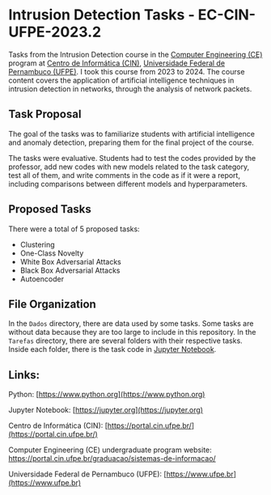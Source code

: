 # Intrusion Detection Tasks - EC-CIN-UFPE-2023.2
Tasks from the Intrusion Detection course in the [Computer Engineering (CE)](https://portal.cin.ufpe.br/graduacao/#engenharia-da-computacao) program at [Centro de Informática (CIN)](https://portal.cin.ufpe.br/), [Universidade Federal de Pernambuco (UFPE)](https://www.ufpe.br/). I took this course from 2023 to 2024. The course content covers the application of artificial intelligence techniques in intrusion detection in networks, through the analysis of network packets.

## Task Proposal
The goal of the tasks was to familiarize students with artificial intelligence and anomaly detection, preparing them for the final project of the course.

The tasks were evaluative. Students had to test the codes provided by the professor, add new codes with new models related to the task category, test all of them, and write comments in the code as if it were a report, including comparisons between different models and hyperparameters.

## Proposed Tasks
There were a total of 5 proposed tasks:
- Clustering
- One-Class Novelty
- White Box Adversarial Attacks
- Black Box Adversarial Attacks
- Autoencoder

## File Organization
In the `Dados` directory, there are data used by some tasks. Some tasks are without data because they are too large to include in this repository.
In the `Tarefas` directory, there are several folders with their respective tasks. Inside each folder, there is the task code in [Jupyter Notebook](https://jupyter.org).

## Links:

Python: [https://www.python.org](https://www.python.org)

Jupyter Notebook: [https://jupyter.org](https://jupyter.org)

Centro de Informática (CIN): [https://portal.cin.ufpe.br/](https://portal.cin.ufpe.br/)

Computer Engineering (CE) undergraduate program website: https://portal.cin.ufpe.br/graduacao/sistemas-de-informacao/

Universidade Federal de Pernambuco (UFPE): [https://www.ufpe.br](https://www.ufpe.br)
